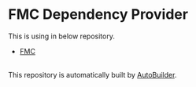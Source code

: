 # FMC Dependency Provider
This is using in below repository.
* [FMC](https://github.com/bella2391/FMC)<br><br>

This repository is automatically built by [AutoBuilder](https://github.com/bella2391/Jar-AutoBuildAndPusher).